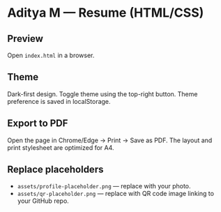 # Aditya M — Resume (HTML/CSS)

## Preview
Open `index.html` in a browser.

## Theme
Dark-first design. Toggle theme using the top-right button. Theme preference is saved in localStorage.

## Export to PDF
Open the page in Chrome/Edge → Print → Save as PDF. The layout and print stylesheet are optimized for A4.

## Replace placeholders
- `assets/profile-placeholder.png` — replace with your photo.
- `assets/qr-placeholder.png` — replace with QR code image linking to your GitHub repo.
